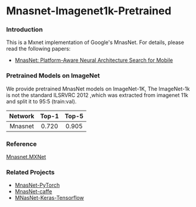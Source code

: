 # Mnasnet-Imagenet1k-Pretrained

### Introduction

This is a Mxnet implementation of Google's MnasNet. For details, please read the following papers:

- [MnasNet: Platform-Aware Neural Architecture Search for Mobile](https://arxiv.org/pdf/1807.11626.pdf)

### Pretrained Models on ImageNet

We provide pretrained MnasNet models on ImageNet-1K, The ImageNet-1k is not the standard ILSRVRC 2012 ,which was extracted from imagenet 11k and split it to 95:5 (train:val).

| Network    | Top-1   |   Top-5   |
  :------:   | :----:  |   :-----:  
| Mnasnet    |  0.720  |   0.905   |


### Reference

[Mnasnet.MXNet](https://github.com/chinakook/Mnasnet.MXNet)

### Related Projects

- [MnasNet-PyTorch](https://github.com/AnjieZheng/MnasNet-PyTorch)
- [MnasNet-caffe](https://github.com/LiJianfei06/MnasNet-caffe)
- [MNasNet-Keras-Tensorflow](https://github.com/Shathe/MNasNet-Keras-Tensorflow)

